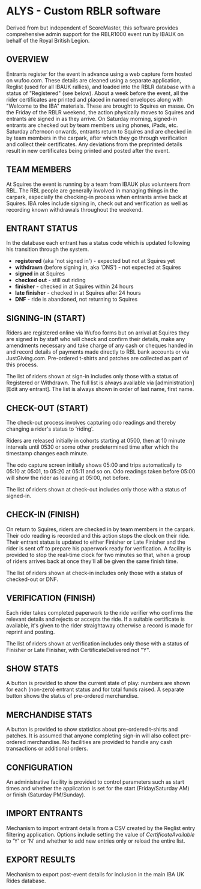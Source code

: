 # ALYS - Custom RBLR software

Derived from but independent of ScoreMaster, this software provides comprehensive admin support for the RBLR1000 event run by IBAUK on behalf of the Royal British Legion.

## OVERVIEW
Entrants register for the event in advance using a web capture form hosted on wufoo.com. These details are cleaned using a separate application, Reglist (used for all IBAUK rallies), and loaded into the RBLR database with a status of "Registered" (see below). About a week before the event, all the rider certificates are printed and placed in named envelopes along with "Welcome to the IBA" materials. These are brought to Squires en masse. On the Friday of the RBLR weekend, the action physically moves to Squires and entrants are signed in as they arrive. On Saturday morning, signed-in entrants are checked out by team members using phones, iPads, etc. Saturday afternoon onwards, entrants return to Squires and are checked in by team members in the carpark, after which they go through verification and collect their certificates. Any deviations from the preprinted details result in new certificates being printed and posted after the event.

## TEAM MEMBERS
At Squires the event is running by a team from IBAUK plus volunteers from RBL. The RBL people are generally involved in managing things in the carpark, especially the checking-in process when entrants arrive back at Squires. IBA roles include signing in, check out and verification as well as recording known withdrawals throughout the weekend.

## ENTRANT STATUS
In the database each entrant has a status code which is updated following his transition through the system.

- **registered** (aka 'not signed in') - expected but not at Squires yet
- **withdrawn** (before signing in, aka 'DNS') - not expected at Squires
- **signed** in at Squires
- **checked out** - still out riding
- **finisher** - checked in at Squires within 24 hours
- **late finisher** - checked in at Squires after 24 hours
- **DNF** - ride is abandoned, not returning to Squires

## SIGNING-IN (START)
Riders are registered online via Wufoo forms but on arrival at Squires they are signed in by staff who will check and confirm their details, make any amendments necessary and take charge of any cash or cheques handed in and record details of payments made directly to RBL bank accounts or via JustGiving.com. Pre-ordered t-shirts and patches are collected as part of this process.

The list of riders shown at sign-in includes only those with a status of Registered or Withdrawn. The full list is always available via [administration][Edit any entrant]. The list is always shown in order of last name, first name.

## CHECK-OUT (START)
The check-out process involves capturing odo readings and thereby changing a rider's status to 'riding'.

Riders are released initially in cohorts starting at 0500, then at 10 minute intervals until 0530 or some other predetermined time after which the timestamp changes each minute.

The odo capture screen initially shows 05:00 and trips automatically to 05:10 at 05:01, to 05:20 at 05:11 and so on. Odo readings taken before 05:00 will show the rider as leaving at 05:00, not before.

The list of riders shown at check-out includes only those with a status of signed-in.

## CHECK-IN (FINISH)
On return to Squires, riders are checked in by team members in the carpark. Their odo reading is recorded and this action stops the clock on their ride. Their entrant status is updated to either Finisher or Late Finisher and the rider is sent off to prepare his paperwork ready for verification. A facility is provided to stop the real-time clock for two minutes so that, when a group of riders arrives back at once they'll all be given the same finish time.

The list of riders shown at check-in includes only those with a status of checked-out or DNF.

## VERIFICATION (FINISH)
Each rider takes completed paperwork to the ride verifier who confirms the relevant details and rejects or accepts the ride. If a suitable certificate is available, it's given to the rider straightaway otherwise a record is made for reprint and posting.

The list of riders shown at verification includes only those with a status of Finisher or Late Finisher, with CertificateDelivered not "Y".



## SHOW STATS
A button is provided to show the current state of play: numbers are shown for each (non-zero) entrant status and for total funds raised. A separate button shows the status of pre-ordered merchandise.


## MERCHANDISE STATS
A button is provided to show statistics about pre-ordered t-shirts and patches. It is assumed that anyone completing sign-in will also collect pre-ordered merchandise. No facilities are provided to handle any cash transactions or additional orders.

## CONFIGURATION
An administrative facility is provided to control parameters such as start times and whether the application is set for the start (Friday/Saturday AM) or finish (Saturday PM/Sunday).

## IMPORT ENTRANTS
Mechanism to import entrant details from a CSV created by the Reglist entry filtering application. Options include setting the value of *CertificateAvailable* to 'Y' or 'N' and whether to add new entries only or reload the entire list.

## EXPORT RESULTS
Mechanism to export post-event details for inclusion in the main IBA UK Rides database.